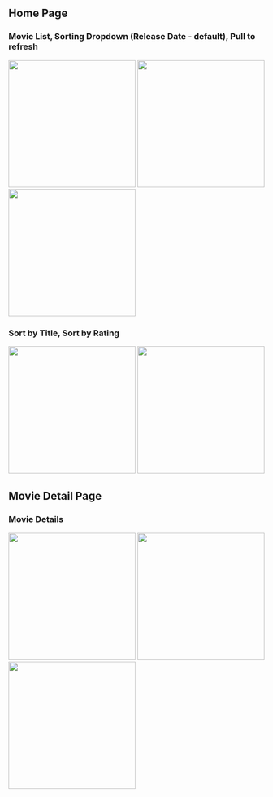 ## Home Page
### Movie List, Sorting Dropdown (Release Date - default), Pull to refresh
<img src="https://github.com/liang0000/IdealPet-SwiftUI/assets/54095039/c9ab53da-9f49-4122-96fb-9bef49ae8846" width="250"> <img src="https://github.com/liang0000/IdealPet-SwiftUI/assets/54095039/3985333d-de32-429f-bee6-dc716e821850" width="250"> <img src="https://github.com/liang0000/IdealPet-SwiftUI/assets/54095039/738b186c-29a1-4247-846c-9930ad5419b6" width="250">

### Sort by Title, Sort by Rating
<img src="https://github.com/liang0000/IdealPet-SwiftUI/assets/54095039/94879802-ed29-481c-9e79-4ecb201d8f71" width="250"> <img src="https://github.com/liang0000/IdealPet-SwiftUI/assets/54095039/b77c0a3f-ce11-4d35-96d9-d517b03045a5" width="250">


## Movie Detail Page
### Movie Details
<img src="https://github.com/liang0000/IdealPet-SwiftUI/assets/54095039/5ad20c9b-9b49-47b1-a4a5-8663d6a70752" width="250"> <img src="https://github.com/liang0000/IdealPet-SwiftUI/assets/54095039/caac8824-339d-4e93-95ab-c402d329d7e7" width="250"> <img src="https://github.com/liang0000/IdealPet-SwiftUI/assets/54095039/c7d235d7-e86d-431c-a2fa-b9e6e4954d98" width="250">
